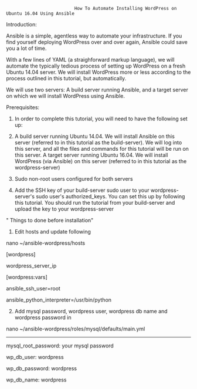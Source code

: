                               How To Automate Installing WordPress on Ubuntu 16.04 Using Ansible

Introduction:

Ansible is a simple, agentless way to automate your infrastructure. If you find yourself deploying WordPress over and over again, Ansible could save you a lot of time.

With a few lines of YAML (a straighforward markup language), we will automate the typically tedious process of setting up WordPress on a fresh Ubuntu 14.04 server. We will install WordPress more or less according to the process outlined in this tutorial, but automatically.

We will use two servers: A build server running Ansible, and a target server on which we will install WordPress using Ansible.

Prerequisites:

1) In order to complete this tutorial, you will need to have the following set up:

2) A build server running Ubuntu 14.04. We will install Ansible on this server (referred to in this tutorial as the build-server). We will log into this server, and all the files and commands for this tutorial will be run on this server. A target server running Ubuntu 16.04. We will install WordPress (via Ansible) on this server (referred to in this tutorial as the wordpress-server)

3) Sudo non-root users configured for both servers

4) Add the SSH key of your build-server sudo user to your wordpress-server's sudo user's authorized_keys. You can set this up by following this tutorial. You should run the tutorial from your build-server and upload the key to your wordpress-server

" Things to done before installation"

1) Edit hosts and update following

nano ~/ansible-wordpress/hosts

[wordpress]

wordpress_server_ip 

[wordpress:vars]

ansible_ssh_user=root

ansible_python_interpreter=/usr/bin/python  

2) Add mysql password, wordpress user, wordpress db name and wordpress password in 

nano ~/ansible-wordpress/roles/mysql/defaults/main.yml

---
mysql_root_password: your mysql password

wp_db_user: wordpress

wp_db_password: wordpress

wp_db_name: wordpress

